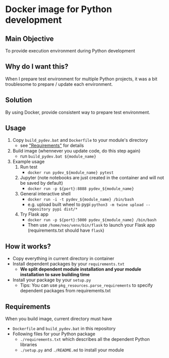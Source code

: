 # Docker image for Python development

## Main Objective

To provide execution environment during Python development


## Why do I want this?

When I prepare test environment for multiple Python projects, it was a bit troublesome
to prepare / update each environment.

## Solution

By using Docker, provide consistent way to prepare test environment.

## Usage
1. Copy `build_pydev.bat` and `Dockerfile` to your module's directory
    - see ["Requirements"](#Requirements) for details
2. Build image (whennever you update code, do this step again)
    - run `build_pydev.bat ${module_name}`
3. Example usage 
    1. Run test
        - `docker run pydev_${module_name} pytest`
    2. Jupyter (note notebooks are just created in the container and will not be saved by default)
        - `docker run -p ${port}:8888 pydev_${module_name}`
    3. General interactive shell
        - `docker run -i -t pydev_${module_name} /bin/bash`
        - e.g. upload built wheel to pypi `python3 -m twine upload --repository pypi dist/*`
    4. Try Flask app
        - `docker run -p ${port}:5000 pydev_${module_name} /bin/bash`
        - Then use `/home/neo/venv/bin/flask` to launch your Flask app (requirements.txt should have `flask`)

## How it works?

- Copy everything in current directory in container
- Install dependent packages by your `requirements.txt`
    - **We split dependent module installation and your module installation to save building time**
- Install your package by your `setup.py`
    - Tips: You can use `pkg_resources.parse_requirements` to specify dependent packages from requirements.txt

## Requirements

When you build image, current directory must have
- `Dockerfile` and `build_pydev.bat` in this repository
- Following files for your Python package
    - `./requirements.txt` which describes all the dependent Python libraries
    - `./setup.py` and `./README.md` to install your module
